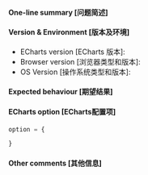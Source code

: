 <!--
为了方便我们能够复现和修复 bug，请遵从下面的规范描述您的问题。
-->
#### One-line summary [问题简述]





#### Version & Environment [版本及环境]
+ ECharts version [ECharts 版本]:
+ Browser version [浏览器类型和版本]:
+ OS Version [操作系统类型和版本]:





#### Expected behaviour [期望结果]





#### ECharts option [ECharts配置项]
<!-- Copy and paste your 'echarts option' here. -->
<!-- [下方贴你的option，注意不要删掉下方 ```javascript 和 尾部的 ``` 字样。最好是我们能够直接运行的 option。如何得到能运行的 option 参见上方的 guidelines for contributing] -->
```javascript
option = {

}

```




#### Other comments [其他信息]
<!-- For example: Screenshot or Online demo -->
<!-- [例如，截图或线上实例 (JSFiddle/JSBin/Codepen)] -->

